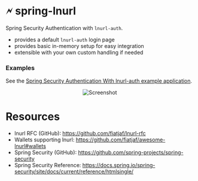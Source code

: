 🗲 spring-lnurl
===

Spring Security Authentication with `lnurl-auth`.

- provides a default `lnurl-auth` login page
- provides basic in-memory setup for easy integration
- extensible with your own custom handling if needed

### Examples
See the [Spring Security Authentication With lnurl-auth example application](https://github.com/theborakompanioni/bitcoin-spring-boot-starter/tree/master/examples/incubator/lnurl-auth-example-application).

<p align="center">
    <img src="https://github.com/theborakompanioni/bitcoin-spring-boot-starter/raw/master/incubator/spring-lnurl/docs/assets/images/screenshot.png" alt="Screenshot" />
</p>

# Resources
- lnurl RFC (GitHub): https://github.com/fiatjaf/lnurl-rfc
- Wallets supporting lnurl: https://github.com/fiatjaf/awesome-lnurl#wallets
- Spring Security (GitHub): https://github.com/spring-projects/spring-security
- Spring Security Reference: https://docs.spring.io/spring-security/site/docs/current/reference/htmlsingle/



